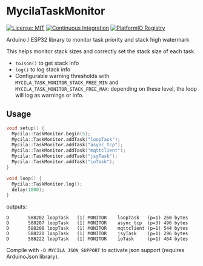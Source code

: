 # MycilaTaskMonitor

[![License: MIT](https://img.shields.io/badge/License-MIT-yellow.svg)](https://opensource.org/licenses/MIT)
[![Continuous Integration](https://github.com/mathieucarbou/MycilaTaskMonitor/actions/workflows/ci.yml/badge.svg)](https://github.com/mathieucarbou/MycilaTaskMonitor/actions/workflows/ci.yml)
[![PlatformIO Registry](https://badges.registry.platformio.org/packages/mathieucarbou/library/MycilaTaskMonitor.svg)](https://registry.platformio.org/libraries/mathieucarbou/MycilaTaskMonitor)

Arduino / ESP32 library to monitor task priority and stack high watermark

This helps monitor stack sizes and correctly set the stack size of each task.

- `toJson()` to get stack info
- `log()` to log stack info
- Configurable warning thresholds with `MYCILA_TASK_MONITOR_STACK_FREE_MIN` and `MYCILA_TASK_MONITOR_STACK_FREE_MAX`: depending on these level, the loop will log as warnings or info.

## Usage

```c++
void setup() {
  Mycila::TaskMonitor.begin(5);
  Mycila::TaskMonitor.addTask("loopTask");
  Mycila::TaskMonitor.addTask("async_tcp");
  Mycila::TaskMonitor.addTask("mqttclient");
  Mycila::TaskMonitor.addTask("jsyTask");
  Mycila::TaskMonitor.addTask("ioTask");
}

void loop() {
  Mycila::TaskMonitor.log();
  delay(1000);
}
```

outputs:

```
D       588202 loopTask   (1) MONITOR    loopTask   (p=1) 260 bytes
D       588207 loopTask   (1) MONITOR    async_tcp  (p=3) 496 bytes
D       588208 loopTask   (1) MONITOR    mqttclient (p=1) 544 bytes
D       588221 loopTask   (1) MONITOR    jsyTask    (p=1) 296 bytes
D       588222 loopTask   (1) MONITOR    ioTask     (p=1) 464 bytes
```

Compile with `-D MYCILA_JSON_SUPPORT` to activate json support (requires ArduinoJson library).
